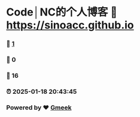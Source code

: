 # Code│NC的个人博客 :link: https://sinoacc.github.io 
### :page_facing_up: [1](https://sinoacc.github.io/tag.html) 
### :speech_balloon: 0 
### :hibiscus: 16 
### :alarm_clock: 2025-01-18 20:43:45 
### Powered by :heart: [Gmeek](https://github.com/Meekdai/Gmeek)
